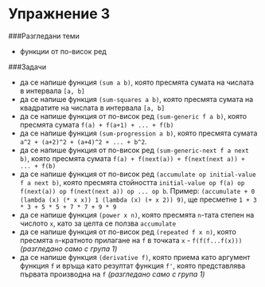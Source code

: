 Упражнение 3
=========

###Разгледани теми
- функции от по-висок ред

###Задачи
- да се напише функция `(sum a b)`, която пресмята сумата на числата в интервала `[a, b]`
- да се напише функция `(sum-squares a b)`, която пресмята сумата на квадратите на числата в интервала `[a, b]`
- да се напише функция от по-висок ред `(sum-generic f a b)`, която пресмята сумата `f(a) + f(a+1) + ... + f(b)`
- да се напише функция `(sum-progression a b)`, която пресмята сумата `a^2 + (a+2)^2 + (a+4)^2 + ... + b^2`.
- да се напише функция от по-висок ред `(sum-generic-next f a next b)`, която пресмята сумата `f(a) + f(next(a)) + f(next(next a)) + ... + f(b)`
- да се напише функция от по-висок ред `(accumulate op initial-value f a next b)`, която пресмята стойността `initial-value op f(a) op f(next(a)) op f(next(next a)) op ... op b`. Пример: `(accumulate + 0 (lambda (x) (* x x)) 1 (lambda (x) (+ x 2)) 9)`, ще пресметне `1 + 3 * 3 + 5 * 5 + 7 * 7 + 9 * 9`
- да се напише функция `(power x n)`, която пресмята `n`-тата степен на числото `x`, като за целта се ползва `accumulate`
- да се напише функция от по-висок ред `(repeated f x n)`, която пресмята `n`-кратното прилагане на `f` в точката `x` - `f(f(f...f(x)))` *(разгледано само с група 1)*
- да се напише функция `(derivative f)`, която приема като аргумент функция `f` и връща като резултат функция `f'`, която представлява първата производна на `f` *(разгледано само с група 1)*
